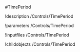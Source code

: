 <!-- MOOSE Object Documentation Stub: Remove this when content is added. -->
#TimePeriod

!description /Controls/TimePeriod

!parameters /Controls/TimePeriod

!inputfiles /Controls/TimePeriod

!childobjects /Controls/TimePeriod
